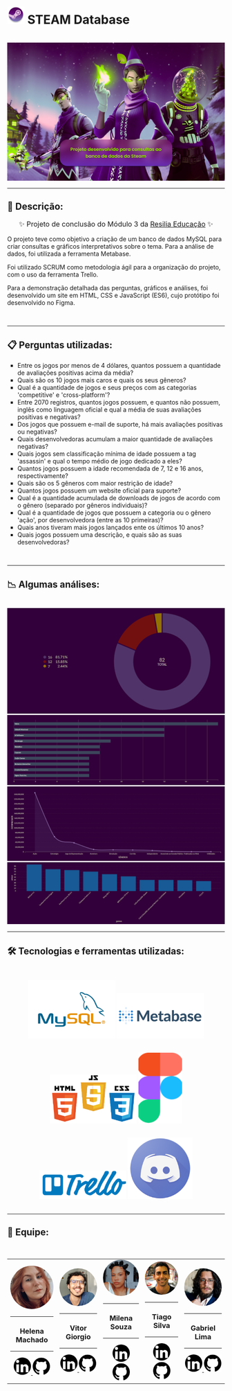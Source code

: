 # <img width="40" height="40" src="./assets/img/logo-steam.png" /> STEAM Database

<br>

<img src="./assets/img/background-image-home.png" />

<br>
<hr/>

## 🔖 Descrição:

<p align="center" style="font-size: 16px">✨ Projeto de conclusão do Módulo 3 da <a href="https://www.resilia.com.br/">Resilia Educação</a> ✨</p>
<p style="font-size: 14px">O projeto teve como objetivo a criação de um banco de dados MySQL para criar consultas e gráficos interpretativos sobre o tema. Para a análise de dados, foi utilizada a ferramenta Metabase.</p>
<p style="font-size: 14px">Foi utilizado SCRUM como metodologia ágil para a organização do projeto, com o uso da ferramenta Trello.</p>
<p style="font-size: 14px">Para a demonstração detalhada das perguntas, gráficos e análises, foi desenvolvido um site em HTML, CSS e JavaScript (ES6), cujo protótipo foi desenvolvido no Figma.</p>

<br>
<hr/>

## 📋 Perguntas utilizadas:

<ul style="list-style: square;">
    <li>Entre os jogos por menos de 4 dólares, quantos possuem a quantidade de avaliações positivas acima da média?</li>
    <li>Quais são os 10 jogos mais caros e quais os seus gêneros?</li>
    <li>Qual é a quantidade de jogos e seus preços com as categorias 'competitive' e 'cross-platform'?</li>
    <li>Entre 2070 registros, quantos jogos possuem, e quantos não possuem, inglês como linguagem oficial e qual a média de suas avaliações positivas e negativas?</li>
    <li>Dos jogos que possuem e-mail de suporte, há mais avaliações positivas ou negativas?</li>
    <li>Quais desenvolvedoras acumulam a maior quantidade de avaliações negativas?</li>
    <li>Quais jogos sem classificação mínima de idade possuem a tag 'assassin' e qual o tempo médio de jogo dedicado a eles?</li>
    <li>Quantos jogos possuem a idade recomendada de 7, 12 e 16 anos, respectivamente?</li>
    <li>Quais são os 5 gêneros com maior restrição de idade?</li>
    <li>Quantos jogos possuem um website oficial para suporte?</li>
    <li>Qual é a quantidade acumulada de downloads de jogos de acordo com o gênero (separado por gêneros individuais)?</li>
    <li>Qual é a quantidade de jogos que possuem a categoria ou o gênero 'ação', por desenvolvedora (entre as 10 primeiras)?</li>
    <li>Quais anos tiveram mais jogos lançados ente os últimos 10 anos?</li>
    <li>Quais jogos possuem uma descrição, e quais são as suas desenvolvedoras?</li>
</ul>

<br>
<hr/>

## 📉 Algumas análises:

<br>
<img src="./assets/img/min-required-age-query.graphic2.png">
<img src="./assets/img/action-games-per-developer-graphic.png">
<img src="./assets/img/games-genres-downloads-graphics.png">
<img src="./assets/img/games-genres-expensive-grafics.png">

<br>
<hr/>

## 🛠️ Tecnologias e ferramentas utilizadas:

<div align="center">
<img style="width:40%; margin-top: 30px" src="./assets/img/mysql-logo.png">

<img style="width:40%; margin-top: 30px" src="./assets/img/metabase-removebg-preview.png">

<img style="width:40%; margin-top: 30px" src="./assets/img/html-css-js-logo-removebg-preview.png">

<img style="width: 20%; margin-top: 30px" src="./assets/img/figma-icon.png">

<img style="width:40%; margin-top: 30px" src="./assets/img/trello-icon.png">

<img style="width:30%; margin-top: 30px" src="./assets/img/discord-icon.png">
</div>

<br>
<hr/>

## 👥 Equipe:

<br>

<table align="center">
    <tr>
        <td align="center">
            <img src="./assets/img/helena.png" style="width: 200px; border-radius: 100px">
            <hr />
            <h3>Helena Machado</h3>
            <hr />
            <div>
                <a href="https://www.linkedin.com/in/helena-machado-4a7626228/">
                <img style="width: 40px; border-radius: 100px;" src="./assets/img/linkedin-icon.png">
                </a>
                <a href="https://github.com/helena-machado">
                <img style="width: 40px" src="./assets/img/github-icon.png">
                </a>
            </div>
        </td>
        <td align="center">
            <img src="./assets/img/vitor.jpg" style="width: 200px; border-radius: 100px">
            <hr />
            <h3>Vitor Giorgio</h3>
            <hr />
            <div>
                <a href="https://www.linkedin.com/in/vitor-lucio-giorgio/">
                <img style="width: 40px; border-radius: 100px" src="./assets/img/linkedin-icon.png">
                </a>
                <a href="https://github.com/v-giorgio">
                <img style="width: 40px" src="./assets/img/github-icon.png">
                </a>
            </div>
        </td>
        <td align="center">
            <img src="./assets/img/milena.jpeg" style="width: 200px; border-radius: 100px">
            <hr />
            <h3>Milena Souza</h3>
            <hr />
            <div>
                <a href="https://www.linkedin.com/in/milena-souzaa/">
                <img style="width: 40px; border-radius: 100px" src="./assets/img/linkedin-icon.png">
                </a>
                <a href="https://github.com/Milena2712">
                <img style="width: 40px" src="./assets/img/github-icon.png">
                </a>
            </div>
        </td>
        <td align="center">
            <img src="./assets/img/tiago.jfif" style="width: 200px; border-radius: 100px">
            <hr />
            <h3>Tiago Silva</h3>
            <hr />
            <div>
                <a href="https://www.linkedin.com/in/tiago-silva-4a9ba2154/">
                <img style="width: 40px; border-radius: 100px" src="./assets/img/linkedin-icon.png">
                </a>
                <a href="https://github.com/tiagosilva003">
                <img style="width: 40px" src="./assets/img/github-icon.png">
                </a>
            </div>
        </td>
        <td align="center">
            <img src="./assets/img/gabriel.jfif" style="width: 200px; border-radius: 100px">
            <hr />
            <h3>Gabriel Lima</h3>
            <hr />
            <div>
                <a href="https://www.linkedin.com/in/gabrielimasantos/">
                <img style="width: 40px; border-radius: 100px" src="./assets/img/linkedin-icon.png">
                </a>
                <a href="https://github.com/eogakrl">
                <img style="width: 40px" src="./assets/img/github-icon.png">
                </a>
            </div>
        </td>
    </tr>
</table>
